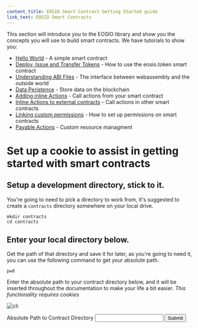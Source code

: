 ```yaml
---
content_title: EOSIO Smart Contract Getting Started guide
link_text: EOSIO Smart Contracts
---
```


This section will introduce you to the EOSIO library and show you the concepts you will use to build smart contracts. We have tutorials to show you:

* [Hello World](01_hello-world.md) - A simple smart contract
* [Deploy, Issue and Transfer Tokens](02_deploy-issue-and-transfer-tokens.md) - How to use the eosio.token smart contract
* [Understanding ABI Files](03_understanding-ABI-files.md) - The interface between webassembly and the outside world
* [Data Peristence](04_data-persistence.md) - Store data on the blockchain
* [Adding inline Actions](06_adding-inline-actions.md) - Call actions from your smart contract
* [Inline Actions to external contracts](07_inline-action-to-external-contract.md) - Call actions in other smart contracts
* [Linking custom permissions](08_linking-custom-permissions.md) - How to set up permissions on smart contracts
* [Payable Actions](10_payable-actions.md) - Custom resource managment


# Set up a cookie to assist in getting started with smart contracts

## Setup a development directory, stick to it.
You're going to need to pick a directory to work from, it's suggested to create a `contracts` directory somewhere on your local drive.
```shell
mkdir contracts
cd contracts
```

## Enter your local directory below.
Get the path of that directory and save it for later, as you're going to need it, you can use the following command to get your absolute path.
```
pwd
```

Enter the absolute path to your contract directory below, and it will be inserted throughout the documentation to make your life a bit easier. _This functionality requires cookies_

![cli](../images/cli_2.2.2.gif)

<div class="eosio-helper-box">
    <form id="CONTRACTS_DIR">
        <label>Absolute Path to Contract Directory</label>
        <input class="helper-cookie" name="CONTRACTS_DIR" type="text" />
        <input type="submit" />
        <span></span>
    </form>
</div>
